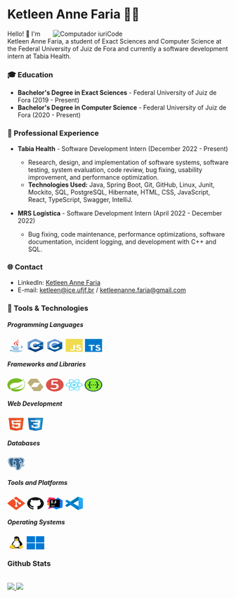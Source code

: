 # Ketleen Anne Faria 👩‍💻
<img src="https://raw.githubusercontent.com/MicaelliMedeiros/micaellimedeiros/master/image/computer-illustration.png" min-width="400px" max-width="400px" width="400px" align="right" alt="Computador iuriCode">

Hello! 👋 I'm Ketleen Anne Faria, a student of Exact Sciences and Computer Science at the Federal University of Juiz de Fora and currently a software development intern at Tabia Health.

### 🎓 Education

- **Bachelor's Degree in Exact Sciences** - Federal University of Juiz de Fora (2019 - Present)
- **Bachelor's Degree in Computer Science** - Federal University of Juiz de Fora (2020 - Present)

### 💼 Professional Experience

- **Tabia Health** - Software Development Intern (December 2022 - Present)
  - Research, design, and implementation of software systems, software testing, system evaluation, code review, bug fixing, usability improvement, and performance optimization.
  - **Technologies Used:** Java, Spring Boot, Git, GitHub, Linux, Junit, Mockito, SQL, PostgreSQL, Hibernate, HTML, CSS, JavaScript, React, TypeScript, Swagger, IntelliJ.

- **MRS Logística** - Software Development Intern (April 2022 - December 2022)
  - Bug fixing, code maintenance, performance optimizations, software documentation, incident logging, and development with C++ and SQL.

### 🌐 Contact

- LinkedIn: [Ketleen Anne Faria](https://www.linkedin.com/in/ketleenannefaria/)
- E-mail: ketleen@ice.ufjf.br / ketleenanne.faria@gmail.com

### 🧰 Tools & Technologies

<div style="display: inline_block">
  <h5>Programming Languages</h5>
  <img align="center" alt="Java" height="30" width="40" src="https://github.com/devicons/devicon/blob/master/icons/java/java-original.svg">
  <img align="center" alt="Cplusplus" height="30" width="40" src="https://raw.githubusercontent.com/devicons/devicon/master/icons/cplusplus/cplusplus-original.svg">
  <img align="center" alt="C" height="30" width="40" src="https://github.com/devicons/devicon/blob/master/icons/c/c-original.svg">
  <img align="center" alt="JavaScript" height="30" width="40" src="https://github.com/devicons/devicon/blob/master/icons/javascript/javascript-plain.svg">
  <img align="center" alt="TypeScript" height="30" width="40" src="https://github.com/devicons/devicon/blob/master/icons/typescript/typescript-plain.svg">
</div>

<div style="display: inline_block">
 <h5>Frameworks and Libraries</h5>
  <img align="center" alt="Spring" height="30" width="40" src="https://github.com/devicons/devicon/blob/master/icons/spring/spring-original.svg">
  <img align="center" alt="Hibernate" height="30" width="40" src="https://github.com/devicons/devicon/blob/master/icons/hibernate/hibernate-plain.svg">
  <img align="center" alt="Junit" height="30" width="40" src="https://github.com/devicons/devicon/blob/master/icons/junit/junit-plain.svg">
  <img align="center" alt="React" height="30" width="40" src="https://github.com/devicons/devicon/blob/master/icons/react/react-original.svg">
  <img align="center" alt="Swagger" height="30" width="40" src="https://github.com/devicons/devicon/blob/master/icons/swagger/swagger-original.svg">
</div>

<div style="display: inline_block">
  <h5>Web Development</h5>
  <img align="center" alt="HTML" height="30" width="40" src="https://github.com/devicons/devicon/blob/master/icons/html5/html5-original.svg">
  <img align="center" alt="CSS" height="30" width="40" src="https://github.com/devicons/devicon/blob/master/icons/css3/css3-original.svg">
</div>

<div style="display: inline_block">
  <h5>Databases</h5>
  <img align="center" alt="SQL" height="30" width="40" src="https://github.com/devicons/devicon/blob/master/icons/postgresql/postgresql-plain.svg">
</div>

<div style="display: inline_block">
   <h5>Tools and Platforms</h5>
  <img align="center" alt="Git" height="30" width="40" src="https://github.com/devicons/devicon/blob/master/icons/git/git-original.svg">
  <img align="center" alt="GitHub" height="30" width="40" src="https://github.com/devicons/devicon/blob/master/icons/github/github-original.svg">
  <img align="center" alt="IntelliJ" height="30" width="40" src="https://github.com/devicons/devicon/blob/master/icons/intellij/intellij-original.svg">
  <img align="center" alt="VSCode" height="30" width="40" src="https://github.com/devicons/devicon/blob/master/icons/vscode/vscode-original.svg">
</div>

<div style="display: inline_block">
    <h5>Operating Systems</h5>
  <img align="center" alt="Linux" height="30" width="40" src="https://github.com/devicons/devicon/blob/master/icons/linux/linux-original.svg">
  <img align="center" alt="Windows" height="30" width="40" src="https://github.com/devicons/devicon/blob/master/icons/windows11/windows11-original.svg">
</div>


### Github Stats

<br> 
 <div>
  <a href="https://github.com/KetleenAnne">
<img height="180em" src="https://github-readme-stats.vercel.app/api?username=KetleenAnne&show_icons=true&theme=dracula&include_all_commits=true&count_private=true"/>   
  <img height="180em" src="https://github-readme-stats.vercel.app/api/top-langs/?username=KetleenAnne&layout=compact&langs_count=7&theme=dracula"/>
</div>
